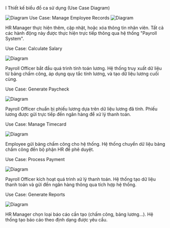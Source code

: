 I Thiết kế biểu đồ ca sử dụng (Use Case Diagram)



![Diagram](http://www.plantuml.com/plantuml/png/TPBBJiCm44Nt_efHzn5gIxj021Kg12mGLKe_OEfCMwj-XB6pY13_JfmcZi8ZgoJdwCxesYiVa4Dbj40P7CFaqPJQrKGJG0zaolx_SmwlQF58t98Jzs23DJkjuUrmKBAZhdrFoWFQCsnh7yYqUDzy2y4a0zgZffIHd4y1pLDvakWRV1aC_MgGatHS-3PhjvwEvJLgMMaC15lKo7LdpSRM4rdYA3MZvOdakTFcVqv-LuOaSj59rsDfmqwIzp7Aa0sTjFXdO4wbuz0llnHVGf0f8SlkOZBSm6HRxOqAmr1nuWvF8xulYgjTMSIiT5ZYqdZlpQBtObLGGm_G5wES_UdFe_-x4X59DEA1jPkHBKPu0RTPbl3QsODYaueO5bz6dDD7HJwa1iIgYOjNxni0)
 Use Case: Manage Employee Records
![Diagram](http://www.plantuml.com/plantuml/png/POz12i8m44NtSufFzhs2L4JeHf18rp8qWmkJfYIf4CIx6msbbCxkFzwVOTgOEAJPMU8X-G3LQLnuv8S41OxeD4qyF4k6kd8EtbhSSapY5Dw4CdEKWQD07Ot1sKtMPv5_jp_T2zjA_MGuoSwhUAjgSVwrLokc3r6dqJI7vSoQwh8LB9LMHlFxz0i0)


HR Manager thực hiện thêm, cập nhật, hoặc xóa thông tin nhân viên.
Tất cả các hành động này được thực hiện trực tiếp thông qua hệ thống "Payroll System".










 Use Case: Calculate Salary





 
![Diagram](http://www.plantuml.com/plantuml/png/RT312i8m30RWUvyYzBuNy20JHV6aE5yWT9aMicwawQ68x-va3b7QKmaVVtvIHqNHrBD1fuE0FMEMWHbENUSTYGMCozy8ESLmO_go9aUbtiB3mFHI98UHmEv9tHsklYU7qi8E5Usls8mZPsYGKJ9S4bFy0mSA9AYqc3dZQSod3LJLkhm8Ld0CNZqgmHRP9KRrGp1bFCMKsvI6iovNgocqxqE-0000)



Payroll Officer bắt đầu quá trình tính toán lương.
Hệ thống truy xuất dữ liệu từ bảng chấm công, áp dụng quy tắc tính lương, và tạo dữ liệu lương cuối cùng.





 Use Case: Generate Paycheck


 
![Diagram](http://www.plantuml.com/plantuml/png/RO_Dgi9038NtUOh3xFi2Tt4fxbmfz0b2J6jnEYEPT574TxVrHn6xIiZtSSAfYxFvE4HYyMm8UvuinuXTs_QY5i3bjPEfEASkwaThfk8w15m80CQYmcN1fcSsnQp9KUKKld6ZwV1cy8mDfzcv4ZrVeQh-rr9-JmzpFH1_zubjSksClS-9wjbSwju0)


Payroll Officer chuẩn bị phiếu lương dựa trên dữ liệu lương đã tính.
Phiếu lương được gửi trực tiếp đến ngân hàng để xử lý thanh toán.


 Use Case: Manage Timecard



 
![Diagram](http://www.plantuml.com/plantuml/png/ROz12i9034NtESLdzhs02waBmQLOBn3R88LCfsHIOH3lxaWtIbtclIIVtsPdyoKgSU_948vnrbH40ZYZ3cJIEqzt5OGp5qkgw4fsYG5F0e0bIy-vwcwvnT5n7MC5DeHVUvXdIm_vqY-Y6e2csV-vtP1rR_C5EvmkM34hjJ8DdpPl)


Employee gửi bảng chấm công cho hệ thống.
Hệ thống chuyển dữ liệu bảng chấm công đến bộ phận HR để phê duyệt.





 Use Case: Process Payment


 
![Diagram](http://www.plantuml.com/plantuml/png/RP312i8m38RlUOgm-rx0WmmLF2eCpn9g9hAjaoGx3F7TxSg23jnbQRylVzDMQYGszXrGi46mEDCaGzVXgMaUWQL0KgzTsL5iiPxKkCzuNWCyARHqvs-26o_0z8tAWJJX8qSMCiRazHmD3sIKSoxxgyDrIytnzbUV0Rm1bW6)

Payroll Officer kích hoạt quá trình xử lý thanh toán.
Hệ thống tạo dữ liệu thanh toán và gửi đến ngân hàng thông qua tích hợp hệ thống.

 Use Case: Generate Reports

 
![Diagram](http://www.plantuml.com/plantuml/png/RSynoiCm30NWNQTuUCy5_k4dMxEKbgGN4EaZY-C4MHv2wTthG2cKHkFJ9mcrsTMyp55qzCKGkXvdJJhH0ZIZwyKukgOf4k6gcoqnOjYoSmvu26gLp55pRG-CrQBdkfZZjgqCt-34H5FdcmHvYjI3JVD_F7mKxlft4_xmYIx5r-BICjttnru0)


HR Manager chọn loại báo cáo cần tạo (chấm công, bảng lương...).
Hệ thống tạo báo cáo theo định dạng được yêu cầu.

